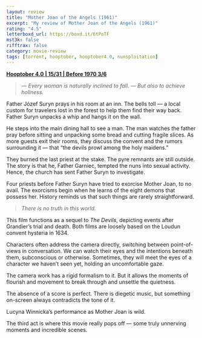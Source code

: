 ```yaml
---
layout: review
title: "Mother Joan of the Angels (1961)"
excerpt: "My review of Mother Joan of the Angels (1961)"
rating: "4.5"
letterboxd_url: https://boxd.it/6tPoTF
mst3k: false
rifftrax: false
category: movie-review
tags: [torrent, hooptober, hooptober4.0, nunsploitation]
---
```


<b><a href="https://boxd.it/pRNg0/detail" target="_blank" rel="noopener">Hooptober 4.0 | 15/31 | Before 1970 3/6</a></b>

<blockquote><i>— Every woman is naturally inclined to fall.
— But also to achieve holiness.</i></blockquote>Father Józef Suryn prays in his room at an inn. The bells toll — a local custom for travelers lost in the forest to help them find their way back. Father Suryn unpacks a whip and hangs it on the wall.

He steps into the main dining hall to see a man. The man watches the father pray before sitting and unpacking some bread and cutting fragile slices. As more guests exit their rooms, they discuss the convent and the rumors surrounding it — that “the devils prowl among the holy maidens.”

They burned the last priest at the stake. The pyre remnants are still outside. The story is that he, Father Garniec, tempted the nuns into sexual activity. Hence, the church has sent Father Suryn to investigate.

Four priests before Father Suryn have tried to exorcise Mother Joan, to no avail. The exorcisms begin when he learns of the eight demons that possess her. History reminds us that such things are rarely straightforward.

<blockquote><i>There is no truth in this world.</i></blockquote>This film functions as a sequel to <i>The Devils</i>, depicting events after Grandier’s trial and death. Both films are loosely based on the Loudun convent hysteria in 1634.

Characters often address the camera directly, switching between point-of-views in conversation. We can watch their eyes and the intentions beneath them, subconscious or otherwise. Sometimes, they will meet the eyes of a character we haven’t seen yet, holding an uncomfortable gaze.

The camera work has a rigid formalism to it. But it allows the moments of flourish and movement to break through and unsettle the quietness.

The absence of a score is perfect. There is diegetic music, but something on-screen always contradicts the tone of it.

Lucyna Winnicka’s performance as Mother Joan is wild.

The third act is where this movie really pops off — some truly unnerving moments and incredible scenes.

